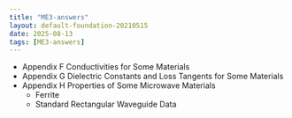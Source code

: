 ```yaml
---
title: "ME3-answers"
layout: default-foundation-20210515
date: 2025-08-13
tags: [ME3-answers]
---
```


- Appendix F Conductivities for Some Materials
- Appendix G Dielectric Constants and Loss Tangents for Some Materials
- Appendix H Properties of Some Microwave Materials  
  - Ferrite  
  - Standard Rectangular Waveguide Data
